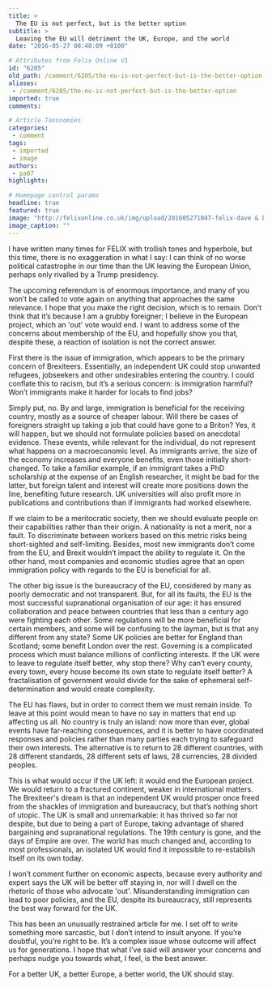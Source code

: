 ```yaml
---
title: >
  The EU is not perfect, but is the better option
subtitle: >
  Leaving the EU will detriment the UK, Europe, and the world
date: "2016-05-27 08:48:09 +0100"

# Attributes from Felix Online V1
id: "6205"
old_path: /comment/6205/the-eu-is-not-perfect-but-is-the-better-option
aliases:
 - /comment/6205/the-eu-is-not-perfect-but-is-the-better-option
imported: true
comments:

# Article Taxonomies
categories:
 - comment
tags:
 - imported
 - image
authors:
 - pa07
highlights:

# Homepage control params
headline: true
featured: true
image: "http://felixonline.co.uk/img/upload/201605271047-felix-dave & boris.jpg"
image_caption: ""
---
```


I have written many times for FELIX with trollish tones and hyperbole, but this time, there is no exaggeration in what I say: I can think of no worse political catastrophe in our time than the UK leaving the European Union, perhaps only rivalled by a Trump presidency.

The upcoming referendum is of enormous importance, and many of you won’t be called to vote again on anything that approaches the same relevance. I hope that you make the right decision, which is to remain. Don’t think that it’s because I am a grubby foreigner; I believe in the European project, which an 'out' vote would end. I want to address some of the concerns about membership of the EU, and hopefully show you that, despite these, a reaction of isolation is not the correct answer.

First there is the issue of immigration, which appears to be the primary concern of Brexiteers. Essentially, an independent UK could stop unwanted refugees, jobseekers and other undesirables  entering the country. I could conflate this to racism, but it’s a serious concern: is immigration harmful? Won’t immigrants make it harder for locals to find jobs?

Simply put, no. By and large, immigration is beneficial for the receiving country, mostly as a source of cheaper labour. Will there be cases of foreigners straight up taking a job that could have gone to a Briton? Yes, it will happen, but we should not formulate policies based on anecdotal evidence. These events, while relevant for the individual, do not represent what happens on a macroeconomic level. As immigrants arrive, the size of the economy increases and everyone benefits, even those initially short-changed. To take a familiar example, if an immigrant takes a PhD scholarship at the expense of an English researcher, it might be bad for the latter, but foreign talent and interest will create more positions down the line, benefiting future research. UK universities will also profit more in publications and contributions than if immigrants had worked elsewhere.

If we claim to be a meritocratic society, then we should evaluate people on their capabilities rather than their origin. A nationality is not a merit, nor a fault. To discriminate between workers based on this metric risks being short-sighted and self-limiting. Besides, most new immigrants don’t come from the EU, and Brexit wouldn’t impact the ability to regulate it. On the other hand, most companies and economic studies agree that an open immigration policy with regards to the EU is beneficial for all.

The other big issue is the bureaucracy of the EU, considered by many as poorly democratic and not transparent. But, for all its faults, the EU is the most successful supranational organisation of our age: it has ensured collaboration and peace between countries that less than a century ago were fighting each other. Some regulations will be more beneficial for certain members, and some will be confusing to the layman, but is that any different from any state? Some UK policies are better for England than Scotland; some benefit London  over the rest. Governing is a complicated process which must balance millions of conflicting interests. If the UK were to leave to regulate itself better, why stop there? Why can’t every county, every town, every house become its own state to regulate itself better? A fractalisation of government would divide for the sake of ephemeral self-determination and would create complexity.

The EU has flaws, but in order to correct them we must remain inside. To leave at this point would mean to have no say in matters that end up affecting us all. No country is truly an island: now more than ever, global events have far-reaching consequences, and it is better to have coordinated responses and policies rather than many parties each trying to safeguard their own interests. The alternative is to return to 28 different countries, with 28 different standards, 28 different sets of laws, 28 currencies, 28 divided peoples.

This is what would occur if the UK left: it would end the European project. We would return to a fractured continent, weaker in international matters. The Brexiteer's dream is that an independent UK would prosper once freed from the shackles of immigration and bureaucracy, but that’s nothing short of utopic. The UK is small and unremarkable: it has thrived so far not despite, but due to being a part of Europe, taking advantage of shared bargaining and supranational regulations. The 19th century is gone, and the days of Empire are over. The world has much changed and, according to most professionals, an isolated UK would find it impossible to re-establish itself on its own today.

I won’t comment further on economic aspects, because every authority and expert says the UK will be better off staying in, nor will I dwell on the rhetoric of those who advocate 'out'. Misunderstanding immigration can lead to poor policies, and the EU, despite its bureaucracy, still represents the best way forward for the UK.

This has been an unusually restrained article for me. I set off to write something more sarcastic, but I don’t intend to insult anyone. If you’re doubtful, you’re right to be. It’s a complex issue whose outcome will affect us for generations. I hope that what I’ve said will answer your concerns and perhaps nudge you towards what, I feel, is the best answer.

For a better UK, a better Europe, a better world, the UK should stay.
